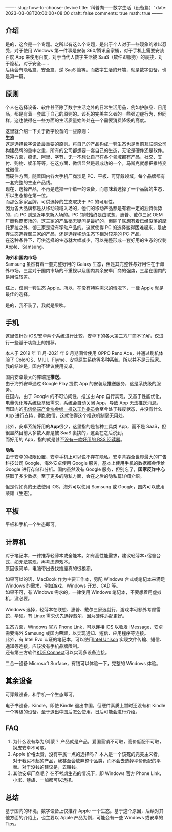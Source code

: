 ——-
slug: how-to-choose-device
title: '科普向——数字生活（设备篇）'
date: 2023-03-08T20:00:00+08:00
draft: false
comments: true
math: true
——-

## 介绍

是的，这会是一个专题。之所以有这么个专题，是出于个人对于一些现象的难以忍受，对于使用 Windows 第一件事是安装 360/腾讯全家桶，对于手机上需要安装百度 App 来使用百度，对于当代人数字生活被 SaaS（软件即服务）的裹挟，对于隐私，对于安全……  
后续会有隐私篇、安全篇、逆 SaaS 篇等。而数字生活的开端，就是数字设备，也是第一篇。

## 原则

个人在选择设备、软件甚至除了数字生活之外的日常生活用品，例如护肤品、日用品，都是有着一套属于自己的原则的。该死的完美主义者的一些强迫症行为，但同样，这也使得在一些方面的生活质量始终处在一个需要消费降级的高度。

这里就介绍一下关于数字设备的一些原则：  
**生态**  
这是选择数字设备最重要的原则。将自己的产品构成一套生态也是当前互联网公司构建品牌的重中之重，所有的公司都想要一套自己的生态，无论是硬件还是软件。  
软件方面，腾讯、阿里、字节，无一不想让自己在各个领域都有产品，社交、支付、购物、娱乐等等，在这方面，微信显然是最成功的一个，马斯克就想把推特变成微信。  
而硬件方面，随着国内各大手机厂商涉足 PC、平板、可穿戴领域，每个品牌都有一套完整的生态产品线。  
现在，选择产品，不再是选择一个单一的设备，而意味着选择了一个品牌的生态，所以生态排在第一位。  
而那么多家品牌，可供选择的生态取决于 PC 的可用性。  
因为各大品牌都是从移动领域入场的，他们的移动产品都是有着一定的独特优势的，而 PC 则是近年来新入场的。PC 领域始终是由联想、惠普、戴尔三家 OEM 厂商称霸市场的，这三家的产品毫无疑问是最好的，但除了联想有着已经没落的摩托罗拉之外，御三家是没有移动产品的。这就使得 PC 的选择变得困难起来，是放弃生态选择御三家的产品，还是选择移动生态下相对较差的 PC 产品。  
在这种条件下，可供选择的生态就大幅减少，可以完整形成一套好用的生态的仅剩 Apple、Samsung。

**海外和国内市场**  
Samsung 虽然有着一套完整好用的 Galaxy 生态，但是其完整性与好用性在于海外市场。三星对于国内市场的不重视以及国内其余安卓厂商的强势，三星在国内的易用性较差。

综上，仅剩一套生态 Apple。所以，在没有特殊需求的情况下，一律 Apple 就是最佳的选择。

是的，我不装了，我就是果吹。

## 手机

这里仅针对 iOS/安卓两个系统进行比较，安卓下的各大第三方厂商不了解，仅进行一些基于功能上的推荐。

本人于 2019 年 11 月-2021 年 9 月期间曾使用 OPPO Reno Ace，并通过刷机体验了 ColorOS、MIUI、Flyme、安卓原生系统等多种系统，所以并不是云玩家。  
我的结论是，国内不建议使用安卓。

国内安卓最大的弊端是**推送**。  
由于海外安卓通过 Google Play 提供 App 的安装及推送服务，这是系统级的服务。  
在国内，由于 Google 的不可访问性，推送由 App 自行实现，又基于性能优化，电量优化等系统级基础需求，系统会自动关闭 App，导致 App 无法推送消息。  
而国内的[电信终端产业协会统一推送工作委员会](https://upc.taf.org.cn)至今处于残废状态，并没有什么 App 进行支持，例如微信，这就使得这个推送机制毫无用处。

此外，安卓系统好用的**App**很少，这里指的是各种工具类 App，而不是 SaaS，但很显然目前大多数人都是被 SaaS 裹挟的，这会在之后说到。  
而好用的 App，指的就是甚至[没有一款好用的 RSS 阅读器](https://birchtree.me/blog/the-shocking-state-of-enthusiast-apps-on-android/)。

**隐私**  
由于安卓的权限设置，安卓手机上可以说不存在隐私。安卓背靠全世界最大的广告科技公司 Google，海外安卓使用 Google 服务，基本上使用手机的数据都会传给 Google 进行存储和分析。国内虽然没有 Google 服务，但别忘了，**国家反诈中心**获取了多少数据。至于更多的隐私方面，会在之后的隐私篇详细介绍。

但是假如真的无法使用 iOS，海外可以使用 Samsung 或 Google，国内可以使用荣耀（生态）。

## 平板

平板和手机一个生态即可。

## 计算机

对于笔记本，一律推荐轻薄本或全能本。如有高性能需求，建议轻薄本+宿舍台式，如无法实现，再考虑游戏本。  
原因很简单，电脑带出去找插座真的很狼狈。

如果可以的话，MacBook 作为主要工作本，另配 Windows 台式或笔记本来满足 Windows 的需求，例如游戏、Windows 开发、CAD 等。  
如果不可，有 Windows 需求的，一律使用 Windows 笔记本，不要想着用虚拟机，没必要。

Windows 选择，轻薄本在联想、惠普、戴尔三家选就行，游戏本可额外考虑雷蛇、华硕。有 Linux 需求优先选择戴尔，因为硬件适配更好。

生态方面，Windows 官方 Phone Link，可以连接 iOS 以收发 iMessage，安卓需要海外 Samsung 或国内荣耀，以实现通知、短信、应用程序等连接。  
此外，有 Intel Evo 认证的笔记本，可以使用[Intel Unison](https://www.intel.com/content/www/us/en/products/docs/unison/overview.html) 实现文件传输、短信、通知等连接，应该没有手机品牌限制。  
还有第三方软件[KDE Connect](https://kdeconnect.kde.org)可以实现多设备连接。

二合一设备 Microsoft Surface，有钱可以体验一下，完整的 Windows 体验。

## 其余设备

可穿戴设备，和手机一个生态即可。

电子书设备，Kindle。即使 Kindle 退出中国，但硬件素质上暂时还没有和 Kindle 一个等级的设备。至于退出中国后怎么使用，日后可能会进行介绍。

## FAQ

1. 为什么没有华为/鸿蒙？
   产品就是产品，爱国营销不可取，高价低配不可取，换皮安卓不可取。
2. Apple 价格太贵，没有平民一点的选择吗？
   本人是一个该死的完美主义者，对于我买不起的产品，我甚至会放弃整个品类，而不会去选择平价低配的平替。对于没钱的建议是，去赚钱。
3. 其他安卓厂商呢？
   在不考虑生态的情况下，即 Windows 官方 Phone Link，小米、魅族、一加都可以选择。

## 总结

基于国内的环境，数字设备上仅推荐 Apple 一个生态。基于这个原因，后续对其他方面的介绍上，也主要以 Apple 产品为例，可能会有一些 Windows 或安卓的 Tips。
